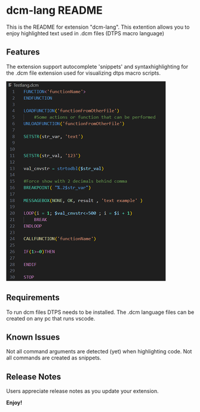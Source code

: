 # dcm-lang README

This is the README for extension "dcm-lang". This extention allows you to enjoy highlighted text used in .dcm files (DTPS macro language)

## Features
The extension support autocomplete 'snippets' and syntaxhighlighting for the .dcm file extension used for visualizing dtps macro scripts.

![Alt text](images/Highlight.png)

## Requirements

To run dcm files DTPS needs to be installed. The .dcm language files can be created on any pc that runs vscode.

## Known Issues

Not all command arguments are detected (yet) when highlighting code.
Not all commands are created as snippets. 

## Release Notes

Users appreciate release notes as you update your extension.




**Enjoy!**


